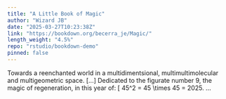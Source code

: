 ```yaml
---
title: "A Little Book of Magic"
author: "Wizard JB"
date: "2025-03-27T10:23:38Z"
link: "https://bookdown.org/becerra_je/Magic/"
length_weight: "4.5%"
repo: "rstudio/bookdown-demo"
pinned: false
---
```


Towards a reenchanted world in a multidimentsional, multimultimolecular and multigeometric space. [...] Dedicated to the figurate number 9, the magic of regeneration, in this year of: \[ 45^2 = 45 \times 45 = 2025. ...
